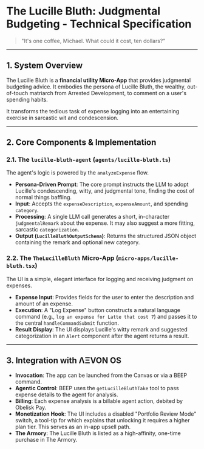 # The Lucille Bluth: Judgmental Budgeting - Technical Specification

> "It's one coffee, Michael. What could it cost, ten dollars?"

---

## 1. System Overview

The Lucille Bluth is a **financial utility Micro-App** that provides judgmental budgeting advice. It embodies the persona of Lucille Bluth, the wealthy, out-of-touch matriarch from Arrested Development, to comment on a user's spending habits.

It transforms the tedious task of expense logging into an entertaining exercise in sarcastic wit and condescension.

---

## 2. Core Components & Implementation

### 2.1. The `lucille-bluth-agent` (`agents/lucille-bluth.ts`)
The agent's logic is powered by the `analyzeExpense` flow.
- **Persona-Driven Prompt**: The core prompt instructs the LLM to adopt Lucille's condescending, witty, and judgmental tone, finding the cost of normal things baffling.
- **Input**: Accepts the `expenseDescription`, `expenseAmount`, and spending `category`.
- **Processing**: A single LLM call generates a short, in-character `judgmentalRemark` about the expense. It may also suggest a more fitting, sarcastic `categorization`.
- **Output (`LucilleBluthOutputSchema`)**: Returns the structured JSON object containing the remark and optional new category.

### 2.2. The `TheLucilleBluth` Micro-App (`micro-apps/lucille-bluth.tsx`)
The UI is a simple, elegant interface for logging and receiving judgment on expenses.
- **Expense Input**: Provides fields for the user to enter the description and amount of an expense.
- **Execution**: A "Log Expense" button constructs a natural language command (e.g., `log an expense for Latte that cost 7`) and passes it to the central `handleCommandSubmit` function.
- **Result Display**: The UI displays Lucille's witty remark and suggested categorization in an `Alert` component after the agent returns a result.

---

## 3. Integration with ΛΞVON OS

- **Invocation**: The app can be launched from the Canvas or via a BEEP command.
- **Agentic Control**: BEEP uses the `getLucilleBluthTake` tool to pass expense details to the agent for analysis.
- **Billing**: Each expense analysis is a billable agent action, debited by Obelisk Pay.
- **Monetization Hook**: The UI includes a disabled "Portfolio Review Mode" switch, a tool-tip for which explains that unlocking it requires a higher plan tier. This serves as an in-app upsell path.
- **The Armory**: The Lucille Bluth is listed as a high-affinity, one-time purchase in The Armory.
